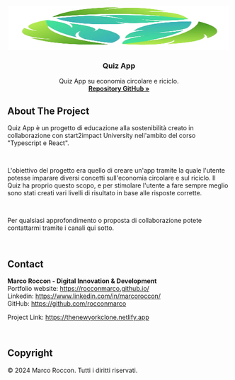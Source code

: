 <br />
<div id="readme-top" align="center">
  <a href="https://countitup.netlify.app">
    <img src="src/logo.png" alt="Logo" width="500" height="100">
  </a>

<h3 align="center">Quiz App</h3>

  <p align="center">
    Quiz App su economia circolare e riciclo.
    <br />
    <a href="https://github.com/rocconmarco/nyt-clone"><strong>Repository GitHub »</strong></a>
    <br />
  </p>
</div>

## About The Project

Quiz App è un progetto di educazione alla sostenibilità creato in
collaborazione con start2impact University nell'ambito del corso
"Typescript e React".

<br>

L'obiettivo del progetto era quello di creare un'app tramite la quale
l'utente potesse imparare diversi concetti sull'economia circolare e sul
riciclo. Il Quiz ha proprio questo scopo, e per stimolare l'utente a
fare sempre meglio sono stati creati vari livelli di risultato in base
alle risposte corrette.

<br>

Per qualsiasi approfondimento o proposta di collaborazione potete
contattarmi tramite i canali qui sotto.

<br>

## Contact

<b>Marco Roccon - Digital Innovation & Development</b><br>
Portfolio website: https://rocconmarco.github.io/<br>
Linkedin: https://www.linkedin.com/in/marcoroccon/<br>
GitHub: https://github.com/rocconmarco

Project Link: https://thenewyorkclone.netlify.app

<br>

## Copyright

© 2024 Marco Roccon. Tutti i diritti riservati.
